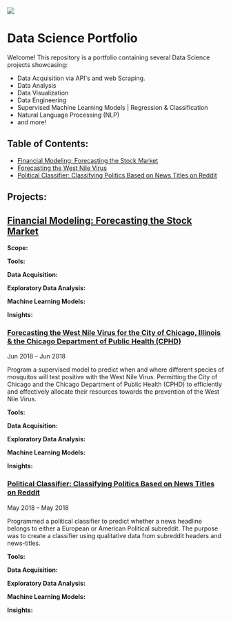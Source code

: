 <img src="https://media.licdn.com/dms/image/C5616AQEgZnqFKt-mBw/profile-displaybackgroundimage-shrink_350_1400/0?e=1538611200&v=beta&t=hx4FuWn8hmXwI6-8AXDwfuiVbNwjqHbrsTWUJYYCrQU">

# Data Science Portfolio

Welcome! This repository is a portfolio containing several Data Science projects showcasing:
- Data Acquisition via API's and web Scraping.
- Data Analysis
- Data Visualization
- Data Engineering
- Supervised Machine Learning Models | Regression & Classification
- Natural Language Processing (NLP)
- and more!


## Table of Contents:

- [Financial Modeling: Forecasting the Stock Market](#FM)
- [Forecasting the West Nile Virus](#WNV)
- [Political Classifier: Classifying Politics Based on News Titles on Reddit](#Politics)


## Projects:

<a class="anchor" id="FM"></a>

## [Financial Modeling: Forecasting the Stock Market](ttps://github.com/adam-delreal/Portfolio/tree/master/Financial_Modeling)

**Scope:**

**Tools:**

**Data Acquisition:**

**Exploratory Data Analysis:**

**Machine Learning Models:**

**Insights:**


<a class="anchor" id="WNV"></a>
### [Forecasting the West Nile Virus for the City of Chicago, Illinois & the Chicago Department of Public Health (CPHD)](https://github.com/adam-delreal/Portfolio/tree/master/Forecasting_WNV)
Jun 2018 – Jun 2018

Program a supervised model to predict when and where different species of mosquitos will test positive with the West Nile Virus. Permitting the City of Chicago and the Chicago Department of Public Health (CPHD) to efficiently and effectively allocate their resources towards the prevention of the West Nile Virus.

**Tools:**

**Data Acquisition:**

**Exploratory Data Analysis:**

**Machine Learning Models:**

**Insights:**

<a class="anchor" id="Politics"></a>
### [Political Classifier: Classifying Politics Based on News Titles on Reddit](https://github.com/adam-delreal/Portfolio/tree/master/Political_Classifier)
May 2018 – May 2018

Programmed a political classifier to predict whether a news headline belongs to either a European or American Political subreddit. The purpose was to create a classifier using qualitative data from subreddit headers and news-titles.


**Tools:**

**Data Acquisition:**

**Exploratory Data Analysis:**

**Machine Learning Models:**

**Insights:**